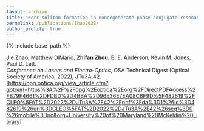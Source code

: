 ```yaml
---
layout: archive
title: "Kerr soliton formation in nondegenerate phase-conjugate resonators"
permalink: /publications/Zhao2022/
author_profile: true
---
```


{% include base_path %}

Jie Zhao, Matthew DiMario, **Zhifan Zhou**, B. E. Anderson, Kevin M. Jones, Paul D. Lett.                                                 
<i> Conference on Lasers and Electro-Optics</i>, OSA Technical Digest (Optical Society of America, 2022), JTu3A.42.         
[https://opg.optica.org/view_article.cfm?gotourl=https%3A%2F%2Fopg%2Eoptica%2Eorg%2FDirectPDFAccess%2FB79F4661%2DFDBD%2D4BBA%2D96E36E7EA08C6F9D%5F482619%2FCLEO%5FAT%2D2022%2DJTu3A%2E42%2Epdf%3Fda%3D1%26id%3D482619%26uri%3DCLEO%5FAT%2D2022%2DJTu3A%2E42%26seq%3D0%26mobile%3Dno&org=University%20of%20Maryland%20McKeldin%20Library]